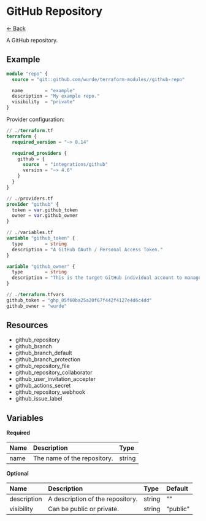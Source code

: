 # GitHub Repository

[<- Back](../README.md)

A GitHub repository.

## Example

```terraform
module "repo" {
  source = "git::github.com/wurde/terraform-modules//github-repo"

  name        = "example"
  description = "My example repo."
  visibility  = "private"
}
```

Provider configuration:

```terraform
// ./terraform.tf
terraform {
  required_version = "~> 0.14"

  required_providers {
    github = {
      source  = "integrations/github"
      version = "~> 4.6"
    }
  }
}

// ./providers.tf
provider "github" {
  token = var.github_token
  owner = var.github_owner
}

// ./variables.tf
variable "github_token" {
  type        = string
  description = "A GitHub OAuth / Personal Access Token."
}

variable "github_owner" {
  type        = string
  description = "This is the target GitHub individual account to manage."
}

// ./terraform.tfvars
github_token = "ghp_05f60ba25a20f67f442f4127e4d6c4dd"
github_owner = "wurde"
```

## Resources

- github_repository
- github_branch
- github_branch_default
- github_branch_protection
- github_repository_file
- github_repository_collaborator
- github_user_invitation_accepter
- github_actions_secret
- github_repository_webhook
- github_issue_label

## Variables

**Required**

| Name | Description | Type |
| :--  | :--         | :--  |
| name | The name of the repository. | string

**Optional**

| Name | Description | Type | Default |
| :--  | :--         | :--  | :--     |
| description | A description of the repository. | string | "" |
| visibility | Can be public or private. | string | "public" |

